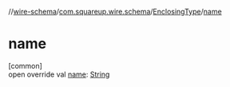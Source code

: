 //[wire-schema](../../../index.md)/[com.squareup.wire.schema](../index.md)/[EnclosingType](index.md)/[name](name.md)

# name

[common]\
open override val [name](name.md): [String](https://kotlinlang.org/api/latest/jvm/stdlib/kotlin/-string/index.html)
